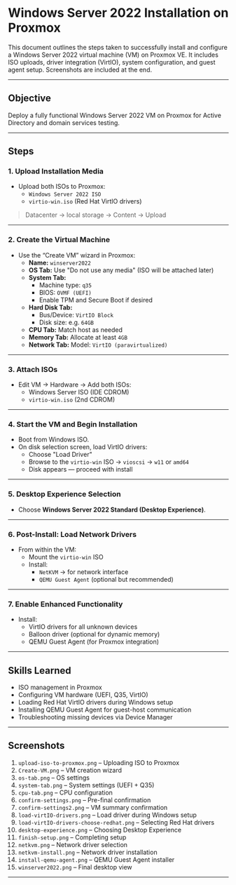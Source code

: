 # Windows Server 2022 Installation on Proxmox

This document outlines the steps taken to successfully install and configure a Windows Server 2022 virtual machine (VM) on Proxmox VE. It includes ISO uploads, driver integration (VirtIO), system configuration, and guest agent setup. Screenshots are included at the end.

---

## Objective

Deploy a fully functional Windows Server 2022 VM on Proxmox for Active Directory and domain services testing.

---

## Steps

### 1. Upload Installation Media
- Upload both ISOs to Proxmox:
  - `Windows Server 2022 ISO`
  - `virtio-win.iso` (Red Hat VirtIO drivers)

> Datacenter → local storage → Content → Upload

---

### 2. Create the Virtual Machine
- Use the “Create VM” wizard in Proxmox:
  - **Name:** `winserver2022`
  - **OS Tab:** Use "Do not use any media" (ISO will be attached later)
  - **System Tab:**
    - Machine type: `q35`
    - BIOS: `OVMF (UEFI)`
    - Enable TPM and Secure Boot if desired
  - **Hard Disk Tab:**
    - Bus/Device: `VirtIO Block`
    - Disk size: e.g. `64GB`
  - **CPU Tab:** Match host as needed
  - **Memory Tab:** Allocate at least `4GB`
  - **Network Tab:** Model: `VirtIO (paravirtualized)`

---

### 3. Attach ISOs
- Edit VM → Hardware → Add both ISOs:
  - Windows Server ISO (IDE CDROM)
  - `virtio-win.iso` (2nd CDROM)

---

### 4. Start the VM and Begin Installation
- Boot from Windows ISO.
- On disk selection screen, load VirtIO drivers:
  - Choose "Load Driver"
  - Browse to the `virtio-win` ISO → `vioscsi` → `w11` or `amd64`
  - Disk appears — proceed with install

---

### 5. Desktop Experience Selection
- Choose **Windows Server 2022 Standard (Desktop Experience)**.

---

### 6. Post-Install: Load Network Drivers
- From within the VM:
  - Mount the `virtio-win` ISO
  - Install:
    - `NetKVM` → for network interface
    - `QEMU Guest Agent` (optional but recommended)

---

### 7. Enable Enhanced Functionality
- Install:
  - VirtIO drivers for all unknown devices
  - Balloon driver (optional for dynamic memory)
  - QEMU Guest Agent (for Proxmox integration)

---

## Skills Learned

- ISO management in Proxmox
- Configuring VM hardware (UEFI, Q35, VirtIO)
- Loading Red Hat VirtIO drivers during Windows setup
- Installing QEMU Guest Agent for guest-host communication
- Troubleshooting missing devices via Device Manager

---

## Screenshots

1. `upload-iso-to-proxmox.png` – Uploading ISO to Proxmox
2. `Create-VM.png` – VM creation wizard
3. `os-tab.png` – OS settings
4. `system-tab.png` – System settings (UEFI + Q35)
5. `cpu-tab.png` – CPU configuration
6. `confirm-settings.png` – Pre-final confirmation
7. `confirm-settings2.png` – VM summary confirmation
8. `load-virtIO-drivers.png` – Load driver during Windows setup
9. `load-virtIO-drivers-choose-redhat.png` – Selecting Red Hat drivers
10. `desktop-experience.png` – Choosing Desktop Experience
11. `finish-setup.png` – Completing setup
12. `netkvm.png` – Network driver selection
13. `netkvm-install.png` – Network driver installation
14. `install-qemu-agent.png` – QEMU Guest Agent installer
15. `winserver2022.png` – Final desktop view

---
